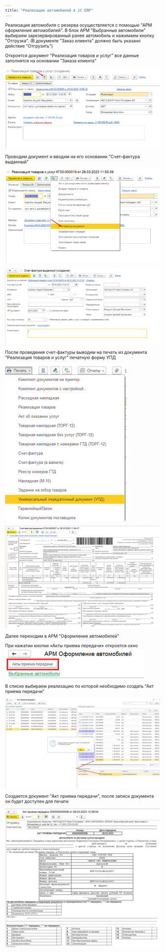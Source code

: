 ```yaml
---
title: "Реализации автомобилей в 1С ERP"
---
```


Реализация автомобиля с резерва осуществляется с помощью "АРМ оформления автомобилей".
В блок АРМ "Выбранные автомобили" выбираем зарезервированный ранее автомобиль и нажимаем кнопку "Отгрузка". (В документе "Заказ клиента" должно быть указано действие "Отгрузить")

Откроется документ "Реализация товаров и услуг" все данные заполнятся на основании "Заказа клиента"

![](ERP/_attach/Pasted%20image%2020230328115309.png)

Проводим документ и вводим на его основании "Счет-фактура выданный"

![](ERP/_attach/Pasted%20image%2020230328115440.png)

![](ERP/_attach/Pasted%20image%2020230328115508.png)

После проведения счет-фактуры выводим на печать из документа "Реализация товаров и услуг" печатную форму УПД

![](ERP/_attach/Pasted%20image%2020230328115642.png)

![](ERP/_attach/Pasted%20image%2020230328115701.png)

Далее переходим в АРМ "Оформление автомобилей"

При нажатии кнопки «Акты приема передачи» откроется окно
![](ERP/_attach/акт%20приема.png)

В списке выбираем реализацию по которой необходимо создать "Акт приема передачи"

![](ERP/_attach/Pasted%20image%2020230328120743.png)

Создается документ "Акт приема передачи", после записи документа он будет доступен для печати

![](ERP/_attach/Pasted%20image%2020230328121322.png)
